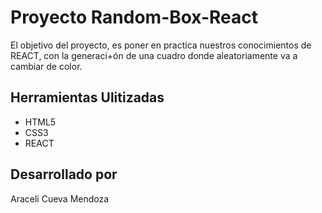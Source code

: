 # Proyecto Random-Box-React

El objetivo del proyecto, es poner en practica nuestros conocimientos de REACT, con la generaci+ón de una cuadro donde aleatoriamente va a cambiar de color.

## Herramientas Ulitizadas

- HTML5
- CSS3
- REACT

## Desarrollado por

Araceli Cueva Mendoza